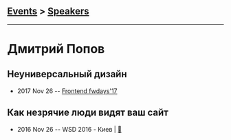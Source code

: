 ## [Events](../README.md) > [Speakers](../speakers.md)
---

# Дмитрий Попов

## Неуниверсальный дизайн
- 2017 Nov 26 -- [Frontend fwdays&#39;17](https://frameworksdays.com/event/frontend-fwdays-17/review/not-universal-design)    
## Как незрячие люди видят ваш сайт
- 2016 Nov 26 -- WSD 2016 - Киев  | [:notebook:](https://wsd.events/2016/11/26/pres/how-blind-see.pdf)  

